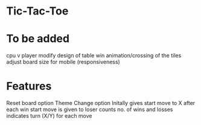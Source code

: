 # Tic-Tac-Toe
# To be added
  cpu v player
  modify design of table
  win animation/crossing of the tiles
  adjust board size for mobile (responsiveness)
# Features
  Reset board option
  Theme Change option
  Initally gives start move to X
  after each win start move is given to loser
  counts no. of wins and losses
  indicates turn (X/Y) for each move

